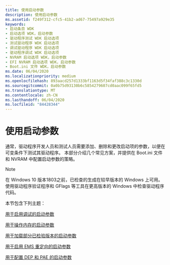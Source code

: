 ```yaml
---
title: 使用启动参数
description: 使用启动参数
ms.assetid: f249f312-cfc5-41b2-ad67-75497a929e35
keywords:
- 启动条目 WDK
- 启动选项 WDK，启动参数
- 驱动程序测试 WDK 启动选项
- 测试驱动程序 WDK 启动选项
- 调试驱动程序 WDK 启动选项
- 驱动程序调试 WDK 启动选项
- NVRAM 启动选项 WDK，启动参数
- EFI NVRAM 启动选项 WDK，启动参数
- Boot.ini 文件 WDK，启动参数
ms.date: 06/04/2020
ms.localizationpriority: medium
ms.openlocfilehash: 893aacd257d1333bf1163d5f34faf388c3c1330d
ms.sourcegitcommit: 0a0b75d93130b6c5854279607cd0aac099f65fd5
ms.translationtype: MT
ms.contentlocale: zh-CN
ms.lasthandoff: 06/04/2020
ms.locfileid: "84428344"
---
```

# <a name="using-boot-parameters"></a>使用启动参数

通常，驱动程序开发人员和测试人员需要添加、删除和更改启动项的参数，以便在可变条件下测试其驱动程序。 本部分介绍几个常见方案，并提供在 Boot.ini 文件和 NVRAM 中配置启动参数的策略。

> [!NOTE]
> 在 Windows 10 版本1803之前，已检查的生成在较早版本的 Windows 上可用。
> 使用驱动程序验证程序和 GFlags 等工具在更高版本的 Windows 中检查驱动程序代码。

本节包含下列主题：

[用于启用调试的启动参数](boot-parameters-to-enable-debugging.md)

[用于操作内存的启动参数](boot-parameters-to-manipulate-memory.md)

[用于加载部分已检验版本的启动参数](boot-parameters-to-load-a-partial-checked-build.md)

[用于启用 EMS 重定向的启动参数](boot-parameters-to-enable-ems-redirection.md)

[用于配置 DEP 和 PAE 的启动参数](boot-parameters-to-configure-dep-and-pae.md)
